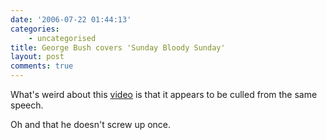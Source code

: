 ```yaml
---
date: '2006-07-22 01:44:13'
categories:
    - uncategorised
title: George Bush covers 'Sunday Bloody Sunday'
layout: post
comments: true
---
```


What's weird about this
[video](http://video.google.co.uk/videoplay?docid=6805063692754011230)
is that it appears to be culled from the same speech.

Oh and that he doesn't screw up once.
